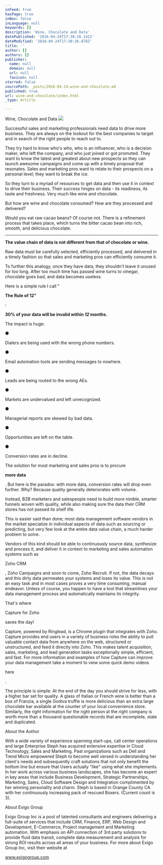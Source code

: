```yaml
---
inFeed: true
hasPage: true
inNav: false
inLanguage: null
keywords: []
description: 'Wine, Chocolate and Data'
datePublished: '2016-04-24T17:38:28.141Z'
dateModified: '2016-04-24T17:38:26.878Z'
title: ''
author: []
authors: []
publisher:
  name: null
  domain: null
  url: null
  favicon: null
starred: false
sourcePath: _posts/2016-04-24-wine-and-chocolate.md
published: true
url: wine-and-chocolate/index.html
_type: Article

---
```

Wine, Chocolate and Data
![](https://the-grid-user-content.s3-us-west-2.amazonaws.com/44595a58-c9fb-4644-b7ad-4378767828b9.jpg)

Successful sales and marketing professionals need data to
drive more business. They are always on the lookout for the best companies to
target and in search of the right people to reach out to.

They try hard to know who's who, who is an influencer, who is a decision maker, who left the company, and who just joined or got promoted. They want to know the latest and greatest about new prospects so they can launch awesome campaigns and come up with a timely proposal that resonates. Sales and marketing pros want to relate to their prospects on a personal level; they want to break the ice.

So they turn to a myriad of resources to get data and then use it in context to drive their business. Their success hinges on data - its readiness, its taste and freshness. Very much like wine and chocolate.

But how are wine and chocolate consumed? How are they processed and delivered?

Would you eat raw cacao beans? Of course not. There is a refinement process that takes place, which turns the bitter cacao bean into rich, smooth, and delicious chocolate.

****

**The value chain of data is not different from that of chocolate or wine.**

Raw data must be carefully selected, efficiently processed, and delivered in a timely fashion so that sales and marketing pros can efficiently consume it.

To further this analogy, once they have data, they shouldn't leave it unused for too long. After too much time has passed wine turns to vinegar, chocolate goes bad, and data becomes useless.

Here is a simple rule I call "

**The Rule of 12"**

: 

**30% of your data will be invalid within _12_ months.**

The impact is huge:

●

Dialers are being used with the wrong phone numbers.

●

Email automation tools are sending messages to nowhere.

●

Leads are being routed to the wrong AEs.

●

Markets are undervalued and left unrecognized.

●

Managerial reports are skewed by bad data.

●

Opportunities are left on the table.

●

Conversion rates are in decline.

The solution for most marketing and sales pros is to procure 

**more data**

. But here is the paradox: with more data, conversion rates will drop even further. Why? Because quality generally deteriorates with volume.

Instead, B2B marketers and salespeople need to build more nimble, smarter funnels woven with quality, while also making sure the data their CRM stores has not passed its shelf life.

This is easier said than done; most data management software vendors in the market specialize in individual aspects of data such as sourcing or predicting, but very few look at the entire data value chain, a much harder problem to solve.

Vendors of this kind should be able to continuously source data, synthesize and process it, and deliver it in context to marketing and sales automation systems such as 

Zoho CRM

, Zoho Campaigns and soon to come, Zoho Recruit. If not, the data decays and this dirty data permeates your systems and loses its value. This is not an easy task and in most cases proves a very time consuming, manual endeavor. Unless of course, you happen to have a tool that streamlines your data management process and automatically maintains its integrity. 

That's where 

Capture for Zoho

saves the day!

Capture, powered by Ringlead, is a Chrome plugin that integrates with Zoho. Capture ​provides end users in a variety of business roles the ability to pull valuable contact data from anywhere on the web, structured or unstructured, and feed it directly into Zoho. This makes talent acquisition, sales, marketing, and lead generation tasks exceptionally simple, efficient, and fast. For more information and examples of how Capture can improve your data management take a moment to view some quick demo videos 

here

. 

The principle is simple: At the end of the day you should strive for less, with a higher bar set for quality. A glass of Italian or French wine is better than a box of Franzia, a single Godiva truffle is more delicious than an extra large chocolate bar available at the counter of your local convenience store. Similarly, the right information for the right person at the right company is worth more than a thousand questionable records that are incomplete, stale and duplicated.

About the Author

With a wide variety of experience spanning start-ups, call center operations and large Enterprise Steph has acquired extensive expertise in Cloud Technology, Sales and Marketing. Past organizations such as Dell and Trend Micro empowered Steph to become well versed in understanding her client's needs and subsequently craft solutions that not only benefit the bottom line but ensure that Users actually "like" using what she implements. In her work across various business landscapes, she has become an expert in key areas that include Business Development, Strategic Partnerships, Marketing, Sales, Cloud Software Design and Integration complimented by her winning personality and charm. Steph is based in Orange County CA with her continuously increasing pack of rescued Boxers. (Current count is 3).

About Exigo Group

Exigo Group Inc is a pool of talented consultants and engineers delivering a full­-suite of services that include CRM, Finance, ERP, Web Design and Development, E­-Commerce, Project management and Marketing automation. With emphasis on API connection of 3rd party solutions to provide fluid data transit, complete data measurement and analysis for strong ROI results across all areas of your business. For more about Exigo Group Inc, visit their website at 

[][0][][1][][1][][2]

www.exigogroup.com

[0]: http://goo.gl/b1is4T
[1]: http://www.exigogroup.com/capture/
[2]: http://www.exigogroup.com/